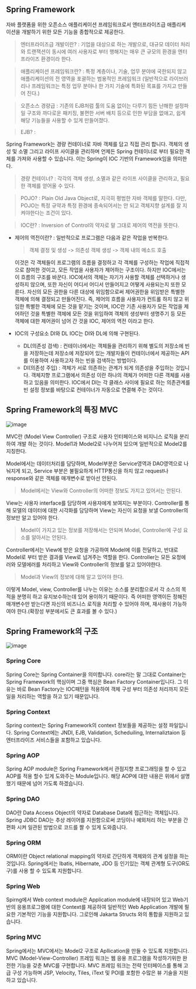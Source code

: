 ## Spring Framework

자바 플랫폼을 위한 오픈소스 애플리케이션 프레임워크로서 엔터프라이즈급 애플리케이션을 개발하기 위한 모든 기능을 종합적으로 제공한다.

> 엔터프라이즈급 개발이란? : 기업을 대상으로 하는 개발으로, 대규모 데이터 처리와 트랜잭션이 동시에 여러 사용자로 부터 행해지는 매우 큰 규모의 환경을 엔터프라이즈 환경이라 한다.

> 애플리케이션 프레임워크란? : 특정 계층이나, 기술, 업무 분야에 국한되지 않고 애플리케이션의 전 영역을 포괄하는 범용적인 프레임워크 (일반적으로 라이브러리나 프레임워크는 특정 업무 분야나 한 가지 기술에 특화된 목표를 가지고 만들어 진다.)

> 오픈소스 경량급 : 기존의 EJB처럼 툴의 도움 없이는 다루기 힘든 난해한 설정파일 구조와 까다로운 패키징, 불편한 서버 배치 등으로 인한 부담을 없애고, 쉽게 해당 기능들을 사용할 수 있게 만들어졌다.

> EJB? :

Spring Framework는 경량 컨테이너로 자바 객체를 담고 직접 관리 합니다. 객체의 생성 및 소멸 그리고 라이프 사이클을 관리하며 언제든 Spring 컨테이너로 부터 필요한 객체를 가져와 사용할 수 있습니다. 이는 Spring이 IOC 기반의 Framework임을 의미한다.

> 경량 컨테이너? : 각각의 객체 생성, 소멸과 같은 라이프 사이클을 관리하고, 필요한 객체를 얻어올 수 있다.

> POJO? : Plain Old Java Object로, 지극히 평범한 자바 객체를 말한다. 다만, POJO는 특정 규약과 특정 환경에 종속되어서는 안 되고 객체지향 설계를 잘 지켜야한다는 조건이 있다.

> IOC란? : Inversion of Control의 약자로 말 그대로 제어의 역전을 뜻한다.

- 제어의 역전이란? : 일반적으로 프로그램은 다음과 같은 작업을 반복한다.

  > 객체 결정 및 생성 -> 의존성 객체 생성 -> 객체 내의 메소드 호출

  이것은 각 객체들이 프로그램의 흐름을 결정하고 각 객체를 구성하는 작업에 직접적으로 참여한 것이고, 모든 작업을 사용자가 제어하는 구조이다.
  하지만 IOC에서는 이 흐름의 구조를 바꾼다. IOC에서의 객체는 자기가 사용할 객체를 선택하거나 생성하지 않으며, 또한 자신이 어디서 어디서 만들어지고 어떻게 사용되는지 또한 모른다. 자신의 모든 권한을 다른 대상에 위임함으로써 제어권한을 위임받은 특별한 객체에 의해 결정되고 만들어진다. 즉, 제어의 흐름을 사용자가 컨트롤 하지 않고 위임한 특별한 객체에 모든 것을 맡기는 것이며, IOC란 기존 사용자가 모든 작업을 제어하던 것을 특별한 객체에 모든 것을 위임하여 객체의 생성부터 생명주기 등 모든 객체에 대한 제어권이 넘어 간 것을 IOC, 제어의 역전 이라고 한다.

- IOC의 구성요소 DI와 DL
  IOC는 DI와 DL에 의해 구현된다.
  - DL(의존성 검색) : 컨테이너에서는 객체들을 관리하기 위해 별도의 저장소에 빈을 저장하는데 저장소에 저장되어 있는 개발자들이 컨테이너에서 제공하는 API를 이용하여 사용하고자 하는 빈을 검색하는 방법이다.
  - DI(의존성 주입) : 객체가 서로 의존하는 관계가 되게 의존성을 주입하는 것입니다. 객체지향 프로그램에서 의존성 이란 하나의 객체가 어떠한 다른 객체를 사용하고 있음을 의미한다. IOC에서 DI는 각 클래스 사이에 필요로 하는 의존관계를 빈 설정 정보를 바탕으로 컨테이너가 자동으로 연결해 주는 것이다.

## Spring Framework의 특징 MVC

![image](https://user-images.githubusercontent.com/90595291/149656598-0c658b26-4586-48cb-9675-544da6948538.png)

MVC란 (Model View Controller) 구조로 사용자 인터페이스와 비지니스 로직을 분리하여 개발 하는 것이다. Model1과 Model2로 나누어져 있으며 일반적으로 Model2를 지칭한다.

Model에서는 데이터처리를 담당하며, Model부분은 Service영역과 DAO영역으로 나눠지게 되고, Service 부분은 불필요하게 HTTP통신을 하지 않고 request나 response와 같은 객체를 매개변수로 받아선 안된다.

> Model에서는 View와 Controller의 어떠한 정보도 가지고 있어서는 안된다.

View는 사용자 interface를 담당하며 사용자에게 보여지는 부분이다. Controller를 통해 모델의 데이터에 대한 시각화를 담당하며 View는 자신이 요청을 보낼 Controller의 정보만 알고 있어야 한다.

> Model이 가지고 있는 정보를 저장해서는 안되며 Model, Controller에 구성 요소를 알아서는 안된다.

Controller에서는 View에 받은 요청을 가공하여 Model에 이를 전달하고, 반대로 Model로 부터 받은 결과를 View로 넘겨주는 역할을 한다. Controller는 모든 요청에러와 모델에러를 처리하고 View와 Controller의 정보를 알고 있어야한다.

> Model과 View의 정보에 대해 알고 있어야 한다.

이렇게 Model, view, Controller를 나누는 이유는 소스를 분리함으로서 각 소스의 목적을 분명히 하고 유지보수하는데 있어 용이하기 때문이다. 즉 어떠한 영역이든 정해진 매개변수만 받는다면 자신의 비즈니스 로직을 처리할 수 있어야 하며, 재사용이 가능하여야 한다.(확장성 부분에서도 큰 효과를 볼 수 있다.)

## Spring Framework의 구조

![image](https://user-images.githubusercontent.com/90595291/149657945-e302c0d4-09c5-4481-a973-d537631542e6.png)

### Spring Core

Spring Core는 Spring Container을 의미합니다. core라는 말 그대로 Container는 Spring Framework의 핵심이며 그중 핵심은 Bean Factory Container입니다. 그 이유는 바로 Bean Factory는 IOC패턴을 적용하여 객체 구성 부터 의존성 처리까지 모든 일을 처리하는 역할을 하고 있기 때문입니다.

### Spring Context

Spring context는 Spring Framework의 context 정보들을 제공하는 설정 파일입니다. Spring Context에는 JNDI, EJB, Validation, Scheduiling, Internaliztaion 등 엔터프라이즈 서비스들을 포함하고 있습니다.

### Spring AOP

Spring AOP module은 Spring Framework에서 관점지향 프로그래밍을 할 수 있고 AOP를 적용 할수 있게 도와주는 Module입니다. 해당 AOP에 대한 내용은 위에서 설명 했기 때문에 넘어 가도록 하겠습니다.

### Spring DAO

DAO란 Data Access Object의 약자로 Database Data에 접근하는 객체입니다. Spring JDBC DAO는 추상 레이어를 지원함으로써 코딩이나 예외처리 하는 부분을 간편화 시켜 일관된 방법으로 코드를 짤 수 있게 도와줍니다.

### Spring ORM

ORM이란 Object relational mapping의 약자로 간단하게 객체와의 관계 설정을 하는 것입니다. Spring에서는 Ibatis, Hibernate, JDO 등 인기있는 객체 관계형 도구(OR도구)를 사용 할 수 있도록 지원합니다.

### Spring Web

Spirng에서 Web context module은 Application module에 내장되어 있고 Web기반의 응용프로그램에 대한 Context를 제공하여 일반적인 Web Application 개발에 필요한 기본적인 기능을 지원합니다. 그로인해 Jakarta Structs 와의 통합을 지원하고 있습니다.

### Spring MVC

Spring에서는 MVC에서는 Model2 구조로 Apllication을 만들 수 있도록 지원합니다. MVC (Model-View-Controller) 프레임 워크는 웹 응용 프로그램을 작성하기위한 완전한 기능을 갖춘 MVC를 구현합니다. MVC 프레임 워크는 전략 인터페이스를 통해 고급 구성 가능하며 JSP, Velocity, Tiles, iText 및 POI를 포함한 수많은 뷰 기술을 지원하고 있습니다.
